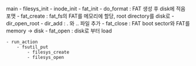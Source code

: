 main
    - filesys_init
        - inode_init
        - fat_init
        - do_format : FAT 생성 후 disk에 적음 포맷
            - fat_create : fat_fs의 FAT를 메모리에 할당, root directory를 disk로
            - dir_open_root
                - dir_add : . 와 .. 파일 추가
            - fat_close : FAT boot sector와 FAT를 memory -> disk
        - fat_open : disk로 부터 load
    
    - run_action
        - fsutil_put
            - filesys_create
            - filesys_open